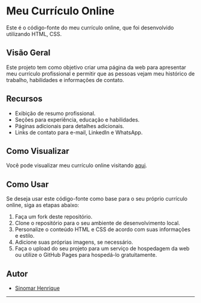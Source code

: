 # Meu Currículo Online

Este é o código-fonte do meu currículo online, que foi desenvolvido utilizando HTML, CSS.
## Visão Geral

Este projeto tem como objetivo criar uma página da web para apresentar meu currículo profissional e permitir que as pessoas vejam meu histórico de trabalho, habilidades e informações de contato.

## Recursos

- Exibição de resumo profissional.
- Seções para experiência, educação e habilidades.
- Páginas adicionais para detalhes adicionais.
- Links de contato para e-mail, LinkedIn e WhatsApp.

## Como Visualizar

Você pode visualizar meu currículo online visitando [aqui](https://sinomarhenrique.com.br).

## Como Usar

Se deseja usar este código-fonte como base para o seu próprio currículo online, siga as etapas abaixo:

1. Faça um fork deste repositório.
2. Clone o repositório para o seu ambiente de desenvolvimento local.
3. Personalize o conteúdo HTML e CSS de acordo com suas informações e estilo.
4. Adicione suas próprias imagens, se necessário.
5. Faça o upload do seu projeto para um serviço de hospedagem da web ou utilize o GitHub Pages para hospedá-lo gratuitamente.

## Autor
    
- [Sinomar Henrique](https://github.com/SinomarHenrique)


---
